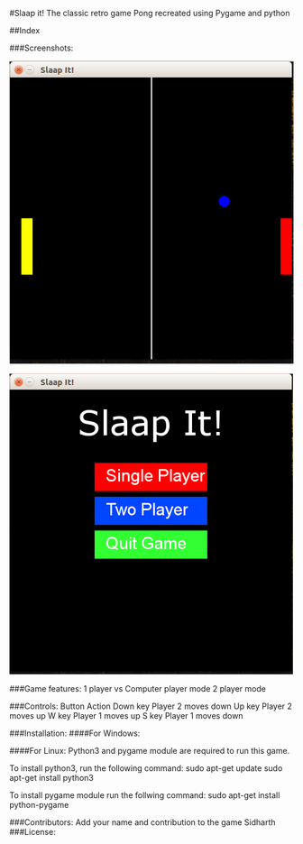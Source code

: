 #Slaap it!
The classic retro game Pong recreated using Pygame and python

##Index

###Screenshots:

![alt text](https://github.com/oxerz8/Slaap-it-/blob/master/Screenshots/Screenshot%20from%202019-03-19%2013-15-36.png)

![alt text](https://github.com/oxerz8/Slaap-it-/blob/master/Screenshots/Screenshot%20from%202019-03-19%2013-23-58.png)

###Game features:
1 player vs Computer player mode
2 player mode

###Controls:
Button
Action
Down key
Player 2 moves down
Up key
Player 2 moves up
W key
Player 1 moves up
S key
Player 1 moves down

###Installation:
####For Windows:

####For Linux:
Python3 and pygame module are required to run this game.

To install python3, run the following command:
sudo apt-get update
sudo apt-get install python3

To install pygame module run the follwing command:
sudo apt-get install python-pygame

###Contributors:
Add your name and contribution to the game
Sidharth
###License:
